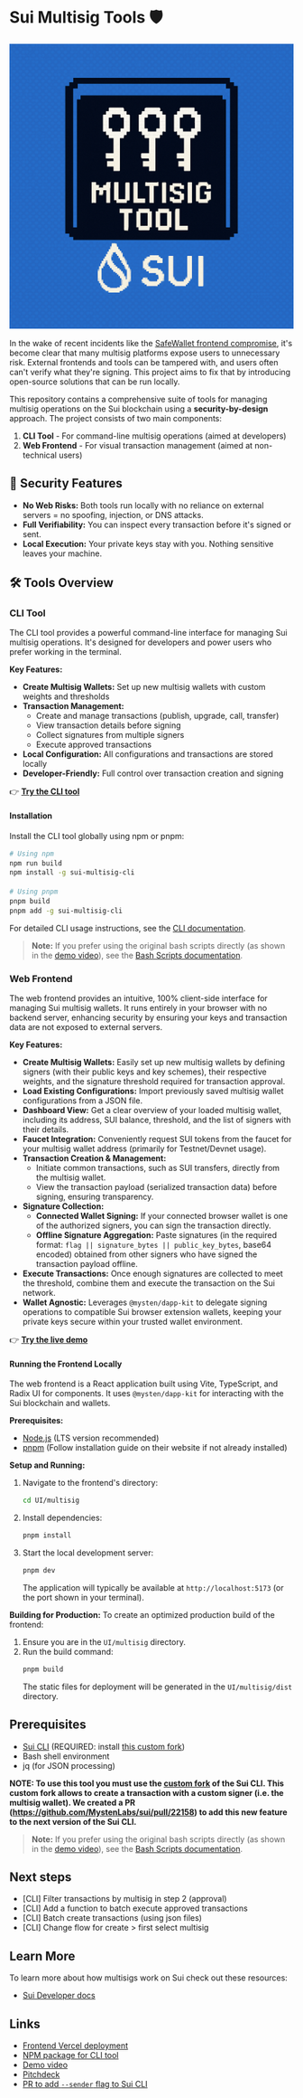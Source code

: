 # Sui Multisig Tools 🛡️

![logo](/assets/logo.png)

In the wake of recent incidents like the [SafeWallet frontend compromise](https://x.com/safe/status/1894768522720350673), it's become clear that many multisig platforms expose users to unnecessary risk. External frontends and tools can be tampered with, and users often can't verify what they're signing. This project aims to fix that by introducing open-source solutions that can be run locally.

This repository contains a comprehensive suite of tools for managing multisig operations on the Sui blockchain using a **security-by-design** approach. The project consists of two main components:

1. **CLI Tool** - For command-line multisig operations (aimed at developers)
2. **Web Frontend** - For visual transaction management (aimed at non-technical users)

## 🔐 Security Features

- **No Web Risks:** Both tools run locally with no reliance on external servers = no spoofing, injection, or DNS attacks.
- **Full Verifiability:** You can inspect every transaction before it's signed or sent.
- **Local Execution:** Your private keys stay with you. Nothing sensitive leaves your machine.

## 🛠️ Tools Overview

### CLI Tool
The CLI tool provides a powerful command-line interface for managing Sui multisig operations. It's designed for developers and power users who prefer working in the terminal.

**Key Features:**
- **Create Multisig Wallets:** Set up new multisig wallets with custom weights and thresholds
- **Transaction Management:**
  - Create and manage transactions (publish, upgrade, call, transfer)
  - View transaction details before signing
  - Collect signatures from multiple signers
  - Execute approved transactions
- **Local Configuration:** All configurations and transactions are stored locally
- **Developer-Friendly:** Full control over transaction creation and signing

👉 **[Try the CLI tool](https://www.npmjs.com/package/sui-multisig-cli)**

#### Installation
Install the CLI tool globally using npm or pnpm:

```bash
# Using npm
npm run build
npm install -g sui-multisig-cli

# Using pnpm
pnpm build
pnpm add -g sui-multisig-cli
```

For detailed CLI usage instructions, see the [CLI documentation](cli/README.md).

> **Note:** If you prefer using the original bash scripts directly (as shown in the [demo video](https://youtu.be/GX_vhvUv8ks)), see the [Bash Scripts documentation](docs/bash-scripts.md).


### Web Frontend
The web frontend provides an intuitive, 100% client-side interface for managing Sui multisig wallets. It runs entirely in your browser with no backend server, enhancing security by ensuring your keys and transaction data are not exposed to external servers.

**Key Features:**
- **Create Multisig Wallets:** Easily set up new multisig wallets by defining signers (with their public keys and key schemes), their respective weights, and the signature threshold required for transaction approval.
- **Load Existing Configurations:** Import previously saved multisig wallet configurations from a JSON file.
- **Dashboard View:** Get a clear overview of your loaded multisig wallet, including its address, SUI balance, threshold, and the list of signers with their details.
- **Faucet Integration:** Conveniently request SUI tokens from the faucet for your multisig wallet address (primarily for Testnet/Devnet usage).
- **Transaction Creation & Management:**
    - Initiate common transactions, such as SUI transfers, directly from the multisig wallet.
    - View the transaction payload (serialized transaction data) before signing, ensuring transparency.
- **Signature Collection:**
    - **Connected Wallet Signing:** If your connected browser wallet is one of the authorized signers, you can sign the transaction directly.
    - **Offline Signature Aggregation:** Paste signatures (in the required format: `flag || signature_bytes || public_key_bytes`, base64 encoded) obtained from other signers who have signed the transaction payload offline.
- **Execute Transactions:** Once enough signatures are collected to meet the threshold, combine them and execute the transaction on the Sui network.
- **Wallet Agnostic:** Leverages `@mysten/dapp-kit` to delegate signing operations to compatible Sui browser extension wallets, keeping your private keys secure within your trusted wallet environment.

👉 **[Try the live demo](https://sui-multisig.vercel.app/)**

#### Running the Frontend Locally
The web frontend is a React application built using Vite, TypeScript, and Radix UI for components. It uses `@mysten/dapp-kit` for interacting with the Sui blockchain and wallets.

**Prerequisites:**
- [Node.js](https://nodejs.org/) (LTS version recommended)
- [pnpm](https://pnpm.io/) (Follow installation guide on their website if not already installed)

**Setup and Running:**
1. Navigate to the frontend's directory:
    ```bash
    cd UI/multisig
    ```
2. Install dependencies:
    ```bash
    pnpm install
    ```
3. Start the local development server:
    ```bash
    pnpm dev
    ```
    The application will typically be available at `http://localhost:5173` (or the port shown in your terminal).

**Building for Production:**
To create an optimized production build of the frontend:
1. Ensure you are in the `UI/multisig` directory.
2. Run the build command:
    ```bash
    pnpm build
    ```
    The static files for deployment will be generated in the `UI/multisig/dist` directory.

## Prerequisites

- [Sui CLI](https://docs.sui.io/references/cli/client) (REQUIRED: install [this custom fork](https://github.com/arjanjohan/sui/tree/override-sender))
- Bash shell environment
- jq (for JSON processing)

__NOTE: To use this tool you must use the [custom fork](https://github.com/arjanjohan/sui/tree/override-sender) of the Sui CLI. This custom fork allows to create a transaction with a custom signer (i.e. the multisig wallet). We created a PR (https://github.com/MystenLabs/sui/pull/22158) to add this new feature to the next version of the Sui CLI.__

> **Note:** If you prefer using the original bash scripts directly (as shown in the [demo video](https://youtu.be/GX_vhvUv8ks)), see the [Bash Scripts documentation](docs/bash-scripts.md).

## Next steps

- [CLI] Filter transactions by multisig in step 2 (approval)
- [CLI] Add a function to batch execute approved transactions
- [CLI] Batch create transactions (using json files)
- [CLI] Change flow for create > first select multisig

## Learn More

To learn more about how multisigs work on Sui check out these resources:
- [Sui Developer docs](https://docs.sui.io/concepts/cryptography/transaction-auth/multisig)

## Links
- [Frontend Vercel deployment](https://sui-multisig.vercel.app/)
- [NPM package for CLI tool](https://www.npmjs.com/package/sui-multisig-cli)
- [Demo video](https://youtu.be/GX_vhvUv8ks)
- [Pitchdeck](https://docs.google.com/presentation/d/1h-x2YUOr8FiCrCc1weWM6xX1A-5ekZF8Z5Fn9xboOUE/edit?usp=sharing)
- [PR to add `--sender` flag to Sui CLI](https://github.com/MystenLabs/sui/pull/22158)